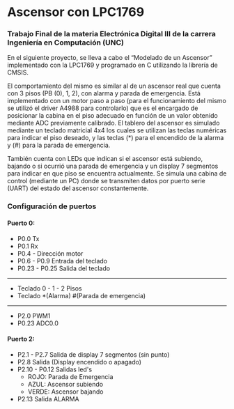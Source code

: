 # Ascensor con LPC1769 

### Trabajo Final de la materia Electrónica Digital III de la carrera Ingeniería en Computación (UNC)

En el siguiente proyecto, se lleva a cabo el “Modelado de un Ascensor” implementado con la LPC1769 y programado en C utilizando la librería de CMSIS.

El comportamiento del mismo es similar al de un ascensor real que cuenta con 3 pisos (PB (0), 1, 2), con alarma y parada de emergencia. Está implementado con un motor paso a paso (para el funcionamiento del mismo se utilizó el driver A4988 para controlarlo) que es el encargado de posicionar la cabina en el piso adecuado en función de un valor obtenido mediante ADC previamente calibrado. El tablero del ascensor es simulado mediante un teclado matricial 4x4 los cuales se utilizan las teclas numéricas para indicar el piso deseado, y las teclas (*) para el encendido de la alarma y (#) para la parada de emergencia. 

También cuenta con LEDs que indican si el ascensor está subiendo, bajando o si ocurrió una parada de emergencia y un display 7 segmentos para indicar en que piso se encuentra actualmente. Se simula una cabina de control (mediante un PC) donde se transmiten datos por puerto serie (UART) del estado del ascensor constantemente.

### Configuración de puertos
#### Puerto 0:
 * P0.0 Tx
 * P0.1 Rx	
 * P0.4 - Dirección motor
 * P0.6 - P0.9 Entrada del teclado
 * P0.23 - P0.25 Salida del teclado
 -------------------------------------------
 * Teclado 0 - 1 - 2 Pisos
 * Teclado *(Alarma) #(Parada de emergencia)
 -------------------------------------------
 * P2.0 PWM1
 * P0.23 ADC0.0
 
#### Puerto 2:
 * P2.1 - P2.7 Salida de display 7 segmentos (sin punto)
 * P2.8 Salida (Display encendido o apagado)
 * P2.10 - P0.12 Salidas led's
  	- ROJO: Parada de Emergencia
  	- AZUL: Ascensor subiendo
  	- VERDE: Ascensor bajando
 * P2.13 Salida ALARMA
 

